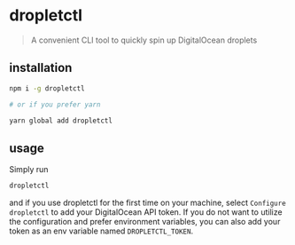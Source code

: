# dropletctl

> A convenient CLI tool to quickly spin up DigitalOcean droplets

## installation

```bash
npm i -g dropletctl

# or if you prefer yarn

yarn global add dropletctl
```

## usage

Simply run

```bash
dropletctl
```

and if you use dropletctl for the first time on your machine, select `Configure dropletctl` to add your DigitalOcean API token. If you do not want to utilize the configuration and prefer environment variables, you can also add your token as an env variable named `DROPLETCTL_TOKEN`.
